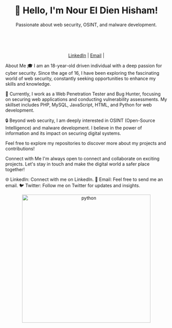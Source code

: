 <div align="center">
  <h1>👋 Hello, I'm Nour El Dien Hisham!</h1>
  <p>Passionate about web security, OSINT, and malware development.</p>
  <br>
  <br>
  <br>
  <p>
    <a href="https://www.linkedin.com/in/nour-el-dien-bassiouny-054674250/">LinkedIn</a> |
    <a href="nourbassuni1@gmail.com">Email</a> |
   
  </p>
</div>
About Me
🎓 I am an 18-year-old driven individual with a deep passion for cyber security. Since the age of 16, I have been exploring the fascinating world of web security, constantly seeking opportunities to enhance my skills and knowledge.

💼 Currently, I work as a Web Penetration Tester and Bug Hunter, focusing on securing web applications and conducting vulnerability assessments. My skillset includes PHP, MySQL, JavaScript, HTML, and Python for web development.

🔒 Beyond web security, I am deeply interested in OSINT (Open-Source Intelligence) and malware development. I believe in the power of information and its impact on securing digital systems.



Feel free to explore my repositories to discover more about my projects and contributions!

Connect with Me
I'm always open to connect and collaborate on exciting projects. Let's stay in touch and make the digital world a safer place together!

🌐 LinkedIn: Connect with me on LinkedIn.
📧 Email: Feel free to send me an email.
🐦 Twitter: Follow me on Twitter for updates and insights.
<div align="center">
  <img src="https://www.google.com/url?sa=i&url=https%3A%2F%2Fgiphy.com%2Fexplore%2Fpython3&psig=AOvVaw2PPwzkozHM6Sk8dI56Y_BJ&ust=1687833506431000&source=images&cd=vfe&ved=0CBEQjRxqFwoTCNjNpamB4P8CFQAAAAAdAAAAABAE" alt="python" width="400">
</div>
